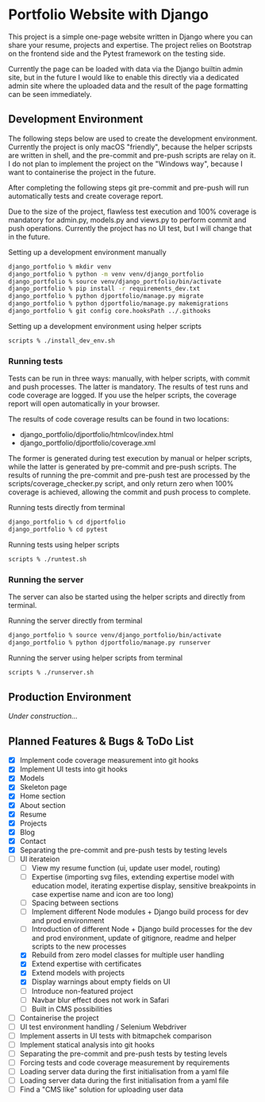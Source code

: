 # Portfolio Website with Django
This project is a simple one-page website written in Django where you can share your resume, projects and expertise. The project relies on Bootstrap on the frontend side and the Pytest framework on the testing side.

Currently the page can be loaded with data via the Django builtin admin site, but in the future I would like to enable this directly via a dedicated admin site where the uploaded data and the result of the page formatting can be seen immediately.

## Development Environment
The following steps below are used to create the development environment. Currently the project is only macOS "friendly", because the helper scripsts are written in shell, and the pre-commit and pre-push scripts are relay on it. I do not plan to implement the project on the "Windows way", because I want to containerise the project in the future.

After completing the following steps git pre-commit and pre-push will run automatically tests and create coverage report.

Due to the size of the project, flawless test execution and 100% coverage is mandatory for admin.py, models.py and views.py to perform commit and push operations. Currently the project has no UI test, but I will change that in the future. 

Setting up a development environment manually
```bash
django_portfolio % mkdir venv
django_portfolio % python -m venv venv/django_portfolio
django_portfolio % source venv/django_portfolio/bin/activate
django_portfolio % pip install -r requirements_dev.txt
django_portfolio % python djportfolio/manage.py migrate
django_portfolio % python djportfolio/manage.py makemigrations
django_portfolio % git config core.hooksPath ../.githooks
```

Setting up a development environment using helper scripts
```bash
scripts % ./install_dev_env.sh
```

### Running tests
Tests can be run in three ways: manually, with helper scripts, with commit and push processes. The latter is mandatory. The results of test runs and code coverage are logged. If you use the helper scripts, the coverage report will open automatically in your browser.

The results of code coverage results can be found in two locations: 
- django_portfolio/djportfolio/htmlcov/index.html
- django_portfolio/djportfolio/coverage.xml 

The former is generated during test execution by manual or helper scripts, while the latter is generated by pre-commit and pre-push scripts. The results of running the pre-commit and pre-push test are processed by the scripts/coverage_checker.py script, and only return zero when 100% coverage is achieved, allowing the commit and push process to complete.

Running tests directly from terminal
```bash
django_portfolio % cd djportfolio
django_portfolio % cd pytest
```

Running tests using helper scripts
```bash
scripts % ./runtest.sh
```

### Running the server
The server can also be started using the helper scripts and directly from terminal.

Running the server directly from terminal
```bash
django_portfolio % source venv/django_portfolio/bin/activate
django_portfolio % python djportfolio/manage.py runserver
```

Running the server using helper scripts from terminal
```bash
scripts % ./runserver.sh
```
## Production Environment
<i>Under construction...</i>

## Planned Features & Bugs & ToDo List
- [X] Implement code coverage measurement into git hooks
- [X] Implement UI tests into git hooks
- [X] Models
- [X] Skeleton page
- [X] Home section
- [X] About section
- [X] Resume
- [X] Projects
- [X] Blog
- [X] Contact
- [X] Separating the pre-commit and pre-push tests by testing levels
- [ ] UI iterateion
    - [ ] View my resume function (ui, update user model, routing)
    - [ ] Expertise (importing svg files, extending expertise model with education model, iterating expertise display, sensitive breakpoints in case expertise name and icon are too long)
    - [ ] Spacing between sections
    - [ ] Implement different Node modules + Django build process for dev and prod environment
    - [ ] Introduction of different Node + Django build processes for the dev and prod environment, update of gitignore, readme and helper scripts to the new processes
    - [X] Rebuild from zero model classes for multiple user handling
    - [X] Extend expertise with certificates
    - [X] Extend models with projects
    - [X] Display warnings about empty fields on UI
    - [ ] Introduce non-featured project
    - [ ] Navbar blur effect does not work in Safari
    - [ ] Built in CMS possibilities
- [ ] Containerise the project
- [ ] UI test environment handling / Selenium Webdriver
- [ ] Implement asserts in UI tests with bitmapchek comparison
- [ ] Implement statical analysis into git hooks
- [ ] Separating the pre-commit and pre-push tests by testing levels
- [ ] Forcing tests and code coverage measurement by requirements
- [ ] Loading server data during the first initialisation from a yaml file
- [ ] Loading server data during the first initialisation from a yaml file
- [ ] Find a "CMS like" solution for uploading user data
